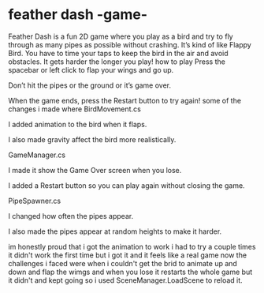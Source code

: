 # feather dash -game-
Feather Dash is a fun 2D game where you play as a bird and try to fly through as many pipes as possible without crashing. It’s kind of like Flappy Bird. You have to time your taps to keep the bird in the air and avoid obstacles. It gets harder the longer you play!
how to play
Press the spacebar or left click to flap your wings and go up.

Don’t hit the pipes or the ground or it’s game over.

When the game ends, press the Restart button to try again!
some of the changes i made where 
BirdMovement.cs

I added animation to the bird when it flaps.

I also made gravity affect the bird more realistically.

GameManager.cs

I made it show the Game Over screen when you lose.

I added a Restart button so you can play again without closing the game.

PipeSpawner.cs

I changed how often the pipes appear.

I also made the pipes appear at random heights to make it harder.

im honestly proud that i got the animation to work i had to try a couple times it didn't work the first time but i got it and it feels like a real game now 
the challenges i faced were when i couldn't get the brid to animate up and down and flap the wimgs 
and when you lose it restarts the whole game but it didn't and kept going so i used SceneManager.LoadScene to reload it.
